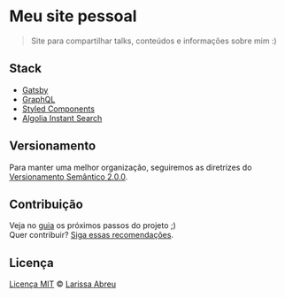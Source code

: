 # Meu site pessoal

> Site para compartilhar talks, conteúdos e informações sobre mim :)

## Stack

- [Gatsby](https://www.gatsbyjs.org/)
- [GraphQL](https://graphql.org/)
- [Styled Components](https://styled-components.com/)
- [Algolia Instant Search](https://www.algolia.com/products/instantsearch/)

## Versionamento

Para manter uma melhor organização, seguiremos as diretrizes do [Versionamento Semântico 2.0.0](http://semver.org/).

## Contribuição

Veja no [guia](https://github.com/LarissaAbreu/larissaabreu.github.io/issues) os próximos passos do projeto ;)
<br>
Quer contribuir? [Siga essas recomendações](https://github.com/LarissaAbreu/larissaabreu.github.io/blob/master/CONTRIBUTING.md).

## Licença

[Licença MIT](https://github.com/LarissaAbreu/larissaabreu.github.io/blob/master/LICENSE.md) © [Larissa Abreu](http://larissaabreu.github.io/)
